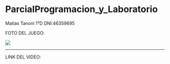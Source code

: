 # ParcialProgramacion_y_Laboratorio

Matias Tanoni 1°D
DNI:46359695

FOTO DEL JUEGO:

![](https://github.com/MatiasTanoni/ParcialProgramacion_y_Laboratorio/blob/master/imagenes/Captura%20de%20pantalla%202023-10-26%20230308.png)

----------------------------

LINK DEL VIDEO: 

